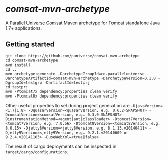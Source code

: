 # *comsat-mvn-archetype*

A [Parallel Universe Comsat](http://www.paralleluniverse.co/comsat/) Maven archetype for Tomcat standalone Java 1.7+ applications.

## Getting started

```
git clone https://github.com/puniverse/comsat-mvn-archetype
cd comsat-mvn-archetype
mvn install
cd ..
mvn archetype:generate -DarchetypeGroupId=co.paralleluniverse -DarchetypeArtifactId=comsat-mvn-archetype -DarchetypeVersion=0.1.0 -DgroupId=testgrp -DartifactId=testprj
cd testprj
mvn -Ptomcat7x dependency:properties clean verify
mvn -Ptomcat8x dependency:properties clean verify
```

Other useful properties to set during project generation are `-DjavaVersion=<1.7|1.8> -DquasarVersion=<quasarVersion, e.g. 0.6.2-SNAPSHOT> -DcomsatVersion=<comsatVersion, e.g. 0.3.0-SNAPSHOT> -DinstrumentationMethod=<agent|aot|classloader> -Dtomcat7Version=<tomcat7Version, e.g. 7.0.56> -Dtomcat8Version=<tomcat8Version, e.g. 8.0.15> -Djetty8Version=<jetty8Version, e.g. 8.1.15.v20140411> -Djetty9Version=<jetty9Version, e.g. 9.2.1.v20140609 or 9.2.4.v20141103> -DuseWebXml=<true|false>`

The result of cargo deployments can be inspected in `target/cargo/configurations`.
